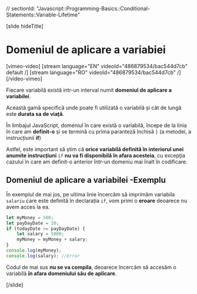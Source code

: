 // sectionId: "Javascript::Programming-Basics::Conditional-Statements::Variable-Lifetime"

[slide hideTitle]
# Domeniul de aplicare a variabiei

[vimeo-video]
[stream language="EN" videoId="486879534/bac544d7cb" default /]
[stream language="RO" videoId="486879534/bac544d7cb"  /]
[/video-vimeo]

Fiecare variabilă există intr-un interval numit **domeniul de aplicare a variabilei**.

Această gamă specifică unde poate fi utilizată o variabilă și cât de lungă este **durata sa de viață**.

În limbajul JavaScript, domeniul în care există o variabilă, începe de la linia în care am **definit-o** și se termină cu prima paranteză închisă `}` (a metodei, a instrucțiunii **if**)

Astfel, este important să știm că **orice variabilă definită în interiorul unei anumite instrucțiuni** `if` **nu va fi disponibilă în afara acesteia**, cu excepția cazului în care am definit-o anterior într-un domeniu mai înalt în codificare.

## Domeniul de aplicare a variabilei -Exemplu 

În exemplul de mai jos, pe ultima linie încercăm să imprimăm variabila `salariu` care este definită în declarația `if`, vom primi o **eroare** deoarece nu avem acces la ea.

```js
let myMoney = 500;
let payDayDate = 10;
if (todayDate >= payDayDate) {
    let salary = 5000;
    myMoney = myMoney + salary;
}
console.log(myMoney); 
console.log(salary); //Error
```

Codul de mai sus **nu se va compila**, deoarece încercăm să accesăm o variabilă **în afara domeniului său de aplicare**.

[/slide]